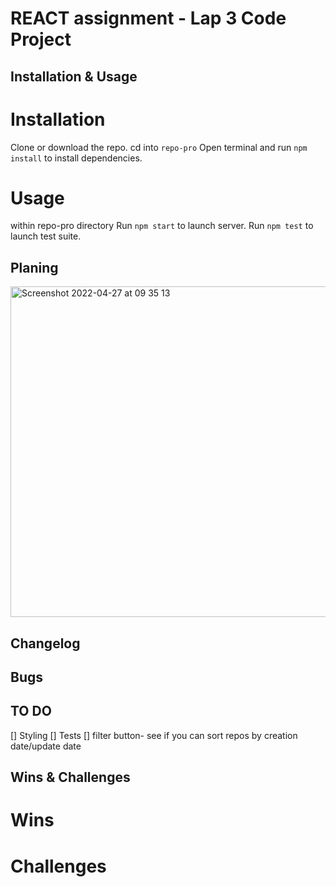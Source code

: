 # REACT assignment - Lap 3 Code Project

## Installation & Usage
# Installation
Clone or download the repo.
cd into ```repo-pro```
Open terminal and run ```npm install``` to install dependencies.

# Usage
within repo-pro directory
Run ```npm start``` to launch server.
Run ```npm test``` to launch test suite.

## Planing
<img width="529" alt="Screenshot 2022-04-27 at 09 35 13" src="https://user-images.githubusercontent.com/58670404/165478252-9ac4bfd8-2e02-4f7d-b773-d8c97af52e81.png">


## Changelog


## Bugs


## TO DO
[] Styling
[] Tests
[] filter button- see if you can sort repos by creation date/update date

## Wins & Challenges
# Wins

# Challenges
